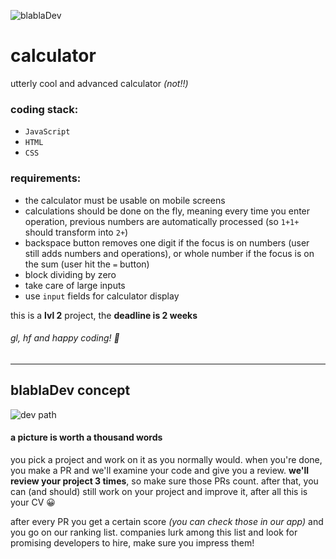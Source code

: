 ![blablaDev](https://blabladev.com/wp-content/uploads/bbDev-logo-black.png)
# calculator

utterly cool and advanced calculator _(not!!)_

### coding stack:
- `JavaScript`
- `HTML`
- `CSS`

### requirements:
- the calculator must be usable on mobile screens
- calculations should be done on the fly, meaning every time you enter operation, previous numbers are automatically processed (so `1+1+` should transform into `2+`)
- backspace button removes one digit if the focus is on numbers (user still adds numbers and operations), or whole number if the focus is on the sum (user hit the `=` button)
- block dividing by zero
- take care of large inputs
- use `input` fields for calculator display

this is a **lvl 2** project, the **deadline is 2 weeks**

###### gl, hf and happy coding! :tada:

---

## blablaDev concept

![dev path](https://blabladev.com/wp-content/uploads/blablaDev-developers-flowchart.png)

#### a picture is worth a thousand words

you pick a project and work on it as you normally would. when you're done, you make a PR and we'll examine your code and give you a review. **we'll review your project 3 times**, so make sure those PRs count. after that, you can (and should) still work on your project and improve it, after all this is your CV :grinning:

after every PR you get a certain score _(you can check those in our app)_ and you go on our ranking list. companies lurk among this list and look for promising developers to hire, make sure you impress them!
